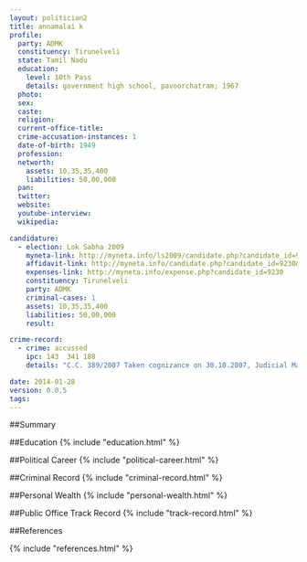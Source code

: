 ```yaml
---
layout: politician2
title: annamalai k
profile: 
  party: ADMK
  constituency: Tirunelveli
  state: Tamil Nadu
  education: 
    level: 10th Pass
    details: government high school, pavoorchatram; 1967
  photo: 
  sex: 
  caste: 
  religion: 
  current-office-title: 
  crime-accusation-instances: 1
  date-of-birth: 1949
  profession: 
  networth: 
    assets: 10,35,35,400
    liabilities: 50,00,000
  pan: 
  twitter: 
  website: 
  youtube-interview: 
  wikipedia: 

candidature: 
  - election: Lok Sabha 2009
    myneta-link: http://myneta.info/ls2009/candidate.php?candidate_id=9230
    affidavit-link: http://myneta.info/candidate.php?candidate_id=9230&scan=original
    expenses-link: http://myneta.info/expense.php?candidate_id=9230
    constituency: Tirunelveli 
    party: ADMK
    criminal-cases: 1
    assets: 10,35,35,400
    liabilities: 50,00,000
    result:  

crime-record: 
  - crime: accussed
    ipc: 143  341 188
    details: "C.C. 389/2007 Taken cognizance on 30.10.2007, Judicial Magistrate court, Tenkasi" 

date: 2014-01-28
version: 0.0.5
tags: 
---
```

##Summary


##Education
{% include "education.html" %}


##Political Career
{% include "political-career.html" %}


##Criminal Record
{% include "criminal-record.html" %}


##Personal Wealth
{% include "personal-wealth.html" %}


##Public Office Track Record
{% include "track-record.html" %}


##References


{% include "references.html" %}